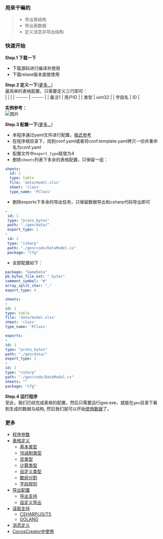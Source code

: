 ### __用来干嘛的__
> * 导出表结构  
> * 导出表数据
> * 定义消息并导出结构

### __快速开始__
__Step.1 下载一下__
* 下载源码进行编译并使用
* 下载relase版本直接使用

__Step.2 定义一下__([更多...](./doc/define.md))   
最简单的表格配置，只需要定义三行即可：  
|        |        |
| ------ | ------ |
| 备注1  | 用户ID |
| 类型   | uint32 |
| 字段名 | ID     |

__实例参考：__  
![图片](./doc/imgs/simple_xlsx.jpg)

__Step.3 配置一下__([更多...](./doc/config.md))
* 本程序通过yaml文件进行配置，[格式参考](https://wenku.baidu.com/view/34ef2502a6e9856a561252d380eb6294dd8822a4.html)
* 在程序根目录下，找到conf.yaml或者将conf.template.yaml拷贝一份并重命名为conf.yaml  
* 配置文件中`export_type`赋值为4
* 删除`sheets`列表下多余的表格配置，只保留一组：
``` yaml
sheets:
  id: 1
  type: table
  file: 'data/model.xlsx'
  sheet: 'class'
  type_name: 'PClass'
```

* 删除exports下多余的导出任务，只保留数据导出和csharp代码导出即可
``` yaml
-
 id: 1
 type: "proto_bytes"
 path: "./gen/data/"
 export_type: 1
-
 id: 2
 type: "csharp"
 path: "./gen/code/DataModel.cs"
 package: "Cfg"
 ``` 

 * 全部配置如下：
 ``` yaml
package: "GameData"
pb_bytes_file_ext: ".bytes"
comment_symbol: "#"
array_split_char: ","
export_type: 4

sheets:
- 
 id: 1
 type: table
 file: 'data/model.xlsx'
 sheet: 'class'
 type_name: 'PClass'

exports:
-
 id: 1
 type: "proto_bytes"
 path: "./gen/data/"
 export_type: 1
-
 id: 2
 type: "csharp"
 path: "./gen/code/DataModel.cs"
 sheets: ""
 package: "Cfg"
```

__Step.4 运行程序__  
至此，我们已经完成表格的配置，然后只需要运行gxe.exe，就能在`gen`目录下看到生成的数据与结构, 然后我们就可以开始[使用数据](./doc/reader.md)了。  


### 更多
- [程序参数](./doc/arguments.md)
- [表格定义](./doc/define.md)
  - [基本类型](./doc/field_types.md#基本类型)
  - [16进制类型](./doc/field_types.md#bytes)
  - [空类型](./doc/field_types.md#void)
  - [计算类型](./doc/field_types.md#计算)
  - [自定义类型](./doc/field_types.md#自定义)
  - [数组分割](./doc/field_types.md#分隔符)
  - [字段规则](./doc/field_types.md#规则)
- [导出配置](./doc/config.md)
  - [导出支持](./doc/export_types.md)
  - [自定义导出](./doc/custom_export.md)
- [读取支持](./doc/reader.md)
  - [CSHARP/JS/TS](./doc/reader.md#CSHARP)
  - [GOLANG](./doc/reader.md#GOLANG)
- [消息定义](./doc/message.md)
- [CocosCreator中使用](./doc/cocoscreator.md)